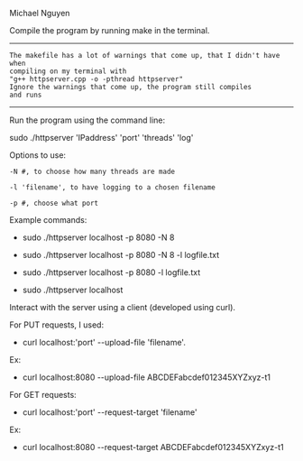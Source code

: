 Michael Nguyen

Compile the program by running make in the terminal.

------------------------------------
    
    The makefile has a lot of warnings that come up, that I didn't have when 
    compiling on my terminal with 
    "g++ httpserver.cpp -o -pthread httpserver"
    Ignore the warnings that come up, the program still compiles 
    and runs
    
------------------------------------

Run the program using the command line:

sudo ./httpserver 'IPaddress' 'port' 'threads' 'log'

Options to use:

    -N #, to choose how many threads are made
    
    -l 'filename', to have logging to a chosen filename
    
    -p #, choose what port

Example commands:

- sudo ./httpserver localhost -p 8080 -N 8 

- sudo ./httpserver localhost -p 8080 -N 8 -l logfile.txt

- sudo ./httpserver localhost -p 8080 -l logfile.txt

- sudo ./httpserver localhost

Interact with the server using a client (developed using curl).

For PUT requests, I used:

- curl localhost:'port' --upload-file 'filename'. 

Ex:

- curl localhost:8080 --upload-file ABCDEFabcdef012345XYZxyz-t1

For GET requests:

- curl localhost:'port' --request-target 'filename'

Ex:

- curl localhost:8080 --request-target ABCDEFabcdef012345XYZxyz-t1
